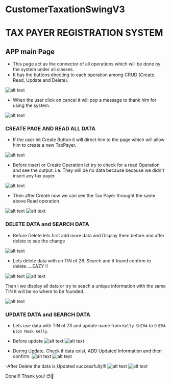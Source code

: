 # CustomerTaxationSwingV3
# TAX PAYER REGISTRATION SYSTEM
## APP main Page
- This page act as the connector of all operations which will be done by the system under all classes.
- It has the buttons directing to each operation among CRUD (Create, Read, Update and Delete).

![alt text](src/images/V3_img_1.png)

- When the user click on cancel it will pop a message to thank him for using the system.

![alt text](src/images/V3_img_2.png)

### CREATE PAGE AND READ ALL DATA
- If the user hit Create Button it will direct him to the page which will allow him to create a new TaxPayer.

![alt text](src/images/V3_img_4.png)

- Before insert or Create Operation let try to check for a read Operation and see the output.
i.e: They will be no data because because we didn't insert any tax payer. 

![alt text](src/images/V3_img_5.png)

- Then after Create now we can see the Tax Payer throught the same above Read operation.

![alt text](src/images/V3_img_6.png)
![alt text](<src/images/Screenshot from 2025-04-02 20-19-23.png>)

### DELETE DATA and SEARCH DATA
- Before Delete lets first add more data and Display them before and after delete to see the change

![alt text](src/images/V3_img_7.png)

- Lets delete data with an TIN of 26. Search and if found confirm to delete.....EAZY !!

![alt text](src/images/V3_img_8.png) 
![alt text](src/images/V3_img_9.png)

Then I we display all data or try to seach a unique information with the same TIN it will be no where to be founded.

![alt text](src/images/V3_img_10.png)


### UPDATE DATA and SEARCH DATA
- Lets use data with TIN of 73 and update name from `Kelly SHEMA` to `SHEMA Elon Musk Kelly`.
- Before update
![alt text](src/images/V3_img_11.png)
![alt text](src/images/V3_img_12.png)

- During Update. Check if data exist, ADD Updated Information and then confirm.
![alt text](src/images/V3_img_13.png)
![alt text](src/images/V3_img_14.png)

-After Delete the data is Updated successfully!!!
![alt text](src/images/V3_img_15.png)
![alt text](src/images/V3_img_16.png)




Done!!! Thank you! 😊🎉
    



